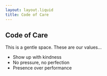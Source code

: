 ```yaml
---
layout: layout.liquid
title: Code of Care
---
```


## Code of Care

This is a gentle space. These are our values...

- Show up with kindness  
- No pressure, no perfection  
- Presence over performance

